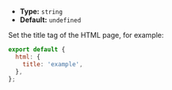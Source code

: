- **Type:** `string`
- **Default:** `undefined`

Set the title tag of the HTML page, for example:

```js
export default {
  html: {
    title: 'example',
  },
};
```
